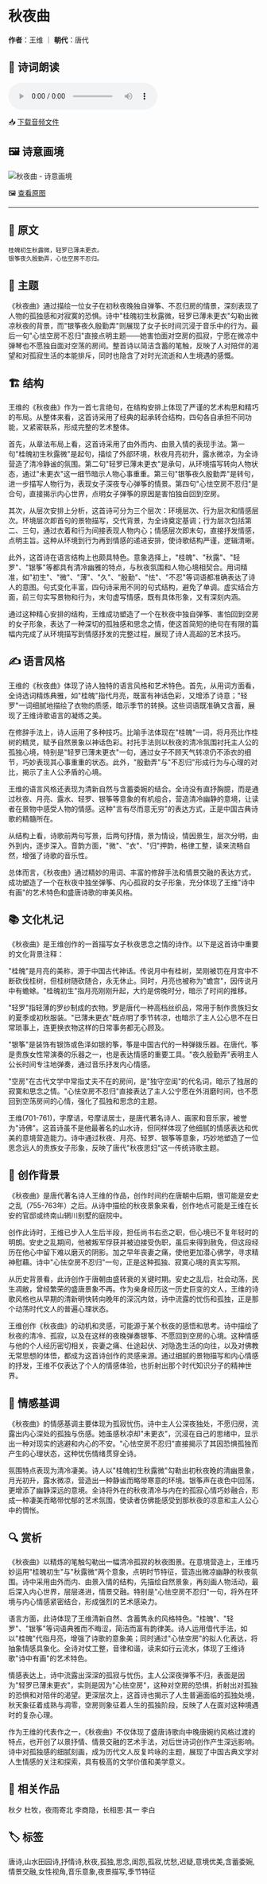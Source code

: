 # 秋夜曲
**作者**：王维 ｜ **朝代**：唐代

## 🎵 诗词朗读
<audio controls>
  <source src="./data/mp3/秋夜曲_audio.mp3" type="audio/mpeg">
  您的浏览器不支持音频播放。
</audio>

📥 [下载音频文件](./data/mp3/秋夜曲_audio.mp3)

## 🖼️ 诗意画境
![秋夜曲 - 诗意画境](./data/images/秋夜曲_王维.jpg)

🖼️ [查看原图](./data/images/秋夜曲_王维.jpg)

---
## 📜 原文
```
桂魄初生秋露微，轻罗已薄未更衣。
银筝夜久殷勤弄，心怯空房不忍归。
```
## 🎯 主题
《秋夜曲》通过描绘一位女子在初秋夜晚独自弹筝、不忍归房的情景，深刻表现了人物的孤独感和对寂寞的恐惧。诗中"桂魄初生秋露微，轻罗已薄未更衣"勾勒出微凉秋夜的背景，而"银筝夜久殷勤弄"则展现了女子长时间沉浸于音乐中的行为。最后一句"心怯空房不忍归"直接点明主题——她害怕面对空房的孤寂，宁愿在微凉中弹琴也不愿独自面对空荡的房间。整首诗以简洁含蓄的笔触，反映了人对陪伴的渴望和对孤寂生活的本能排斥，同时也隐含了对时光流逝和人生境遇的感慨。
## 🏗️ 结构
王维的《秋夜曲》作为一首七言绝句，在结构安排上体现了严谨的艺术构思和精巧的布局。从整体来看，这首诗采用了经典的起承转合结构，四句各自承担不同功能，又紧密联系，形成完整的艺术整体。

首先，从章法布局上看，这首诗采用了由外而内、由景入情的表现手法。第一句"桂魄初生秋露微"是起句，描绘了外部环境，秋夜月亮初升，露水微凉，为全诗营造了清冷静谧的氛围。第二句"轻罗已薄未更衣"是承句，从环境描写转向人物状态，通过"未更衣"这一细节暗示人物心事重重。第三句"银筝夜久殷勤弄"是转句，进一步描写人物行为，表现女子深夜专心弹筝的情景。第四句"心怯空房不忍归"是合句，直接揭示内心世界，点明女子弹筝的原因是害怕独自回到空房。

其次，从层次安排上分析，这首诗可分为三个层次：环境层次、行为层次和情感层次。环境层次即首句的景物描写，交代背景，为全诗奠定基调；行为层次包括第二、三句，通过衣着和行为间接表现人物内心；情感层次即末句，直接抒发情感，点明主旨。这种从环境到行为再到情感的递进安排，使诗歌结构严谨，逻辑清晰。

此外，这首诗在语言结构上也颇具特色。意象选择上，"桂魄"、"秋露"、"轻罗"、"银筝"等都具有清冷幽雅的特点，与秋夜氛围和人物心境相契合。用词精准，如"初生"、"微"、"薄"、"久"、"殷勤"、"怯"、"不忍"等词语都准确表达了诗人的意图。句式变化丰富，四句诗采用不同的句式结构，避免了单调。虚实结合方面，前三句实写景物和行为，末句虚写情感，既有具体形象，又有深刻内涵。

通过这种精心安排的结构，王维成功塑造了一个在秋夜中独自弹筝、害怕回到空房的女子形象，表达了一种深切的孤独感和思念之情，使这首简短的绝句在有限的篇幅内完成了从环境描写到情感抒发的完整过程，展现了诗人高超的艺术技巧。
## ✍️ 语言风格
王维的《秋夜曲》体现了诗人独特的语言风格和艺术特色。首先，从用词方面看，全诗选词精炼典雅，如"桂魄"指代月亮，既富有神话色彩，又增添了诗意；"轻罗"一词细腻地描绘了衣物的质感，暗示季节的转换。这些词语既准确又含蓄，展现了王维诗歌语言的凝练之美。

在修辞手法上，诗人运用了多种技巧。比喻手法体现在"桂魄"一词，将月亮比作桂树的精灵，赋予自然景象以神话色彩。衬托手法则以秋夜的清冷氛围衬托主人公的孤独心境，特别是"轻罗已薄未更衣"一句，通过女子不顾天气转凉仍不添衣的细节，巧妙表现其心事重重的状态。此外，"殷勤弄"与"不忍归"形成行为与心理的对比，揭示了主人公矛盾的心境。

王维的语言风格还表现为清新自然与含蓄委婉的结合。全诗没有直抒胸臆，而是通过秋夜、月亮、露水、轻罗、银筝等意象的有机组合，营造清冷幽静的意境，让读者在景物中感受人物的情感。这种"言有尽而意无穷"的表达方式，正是中国古典诗歌的精髓所在。

从结构上看，诗歌前两句写景，后两句抒情，景为情设，情因景生，层次分明，由外到内，逐步深入。音韵方面，"微"、"衣"、"归"押韵，格律工整，读来流畅自然，增强了诗歌的音乐性。

总体而言，《秋夜曲》通过精妙的用词、丰富的修辞手法和情景交融的表达方式，成功塑造了一个在秋夜中独坐弹筝、内心孤寂的女子形象，充分体现了王维"诗中有画"的艺术特色和盛唐诗歌的审美风格。
## 📚 文化札记
《秋夜曲》是王维创作的一首描写女子秋夜思念之情的诗作。以下是这首诗中重要的文化背景注释：

"桂魄"是月亮的美称，源于中国古代神话。传说月中有桂树，吴刚被罚在月宫中不断砍伐桂树，但桂树随砍随合，永无休止。同时，月亮也被称为"蟾宫"，因传说月中有蟾蜍。"桂魄初生"指月亮刚刚升起，大约是傍晚时分，暗示了时间的推移。

"轻罗"指轻薄的罗纱制成的衣物。罗是唐代一种高档丝织品，常用于制作贵族妇女的夏季或初秋服装。"已薄未更衣"既点明了季节转凉，也暗示了主人公心思不在日常琐事上，连更换衣物这样的日常事务都无心顾及。

"银筝"是装饰有银饰或色泽如银的筝，筝是中国古代的一种弹拨乐器。在唐代，筝是贵族女性常演奏的乐器之一，也是表达情感的重要工具。"夜久殷勤弄"表明主人公长时间专注地弹奏，通过音乐抒发内心情感。

"空房"在古代文学中常指丈夫不在的房间，是"独守空闺"的代名词，暗示了独居的寂寞和思念之情。"心怯空房不忍归"直接表达了主人公宁愿在外消磨时间，也不愿回到空荡房间的心情，强化了孤独和思念的主题。

王维(701-761)，字摩诘，号摩诘居士，是唐代著名诗人、画家和音乐家，被誉为"诗佛"。这首诗虽不是他最著名的山水诗，但同样体现了他细腻的情感表达和优美的意境营造能力。诗中通过秋夜、月亮、轻罗、银筝等意象，巧妙地塑造了一位思念远人的贵族女子形象，反映了唐代"秋夜思妇"这一传统诗歌主题。
## 🌅 创作背景
《秋夜曲》是唐代著名诗人王维的作品，创作时间约在唐朝中后期，很可能是安史之乱（755-763年）之后。从诗中描绘的秋夜景象来看，创作地点可能是王维在长安的官邸或终南山辋川别墅的庭院中。

创作此诗时，王维已步入人生后半段，担任尚书右丞之职，但心境已不复年轻时的明朗。安史之乱期间，他被叛军俘获并被迫接受伪职，虽后来得到赦免，但这段经历在他心中留下难以磨灭的阴影。加之早年丧妻之痛，使他更加潜心佛学，寻求精神慰藉。诗中"心怯空房不忍归"一句，正是这种孤独、寂寞心境的真实写照。

从历史背景看，此诗创作于唐朝由盛转衰的关键时期。安史之乱后，社会动荡，民生凋敝，曾经繁荣的盛唐景象不再。作为亲身经历这一历史巨变的文人，王维的诗歌风格也从早期的清新明快转向晚年的深沉内敛，诗中流露的忧伤和孤独，正是那个动荡时代文人的普遍心理状态。

王维创作《秋夜曲》的动机和灵感，可能源于某个秋夜的感悟和思考。诗中描绘了秋夜的清冷、孤寂，以及在这样的夜晚弹奏银筝、不愿回到空房的心境。这种情感与他的个人经历密切相关，丧妻之痛、仕途起伏、对隐逸生活的向往，以及对佛教无常思想的体悟，都成为这首诗创作的灵感来源。通过细腻的景物描写和内心情感的抒发，王维不仅表达了个人的情感体验，也折射出那个时代知识分子的精神世界。
## 💭 情感基调
《秋夜曲》的情感基调主要体现为孤寂忧伤。诗中主人公深夜独处，不愿归房，流露出内心深处的孤独与伤感。她虽感秋凉却"未更衣"，沉浸在自己的思绪中，显示出一种对现实的逃避和内心的不安。"心怯空房不忍归"直接揭示了其因恐惧孤独而产生的心理状态，这种忧伤情绪贯穿全诗。

氛围特点表现为清冷凄美。诗人以"桂魄初生秋露微"勾勒出初秋夜晚的清幽景象，月光初升，露水微凉，营造出一种静谧而略带寒意的环境。银筝声在夜色中回荡，更增添了幽静深远的意境。全诗将外在的秋夜清冷与内在的孤寂心情巧妙融合，形成一种凄美而略带忧郁的艺术氛围，使读者仿佛能感受到那秋夜的凉意和主人公心中的惆怅。
## 🔍 赏析
《秋夜曲》以精炼的笔触勾勒出一幅清冷孤寂的秋夜图景。在意境营造上，王维巧妙运用"桂魄初生"与"秋露微"两个意象，点明时节特征，营造出微凉幽静的秋夜氛围。诗中采用由外而内、由景入情的结构，先描绘自然景象，再刻画人物活动，最后深入内心世界，层层递进，情景交融。特别是"心怯空房不忍归"一句，将外在环境与内心情感紧密结合，形成强烈的艺术感染力。

语言方面，此诗体现了王维清新自然、含蓄隽永的风格特色。"桂魄"、"轻罗"、"银筝"等词语典雅而不晦涩，简洁而富有韵律美。诗人运用借代手法，如以"桂魄"代指月亮，增强了诗歌的意象美；同时通过"心怯空房"的拟人化表达，将抽象情感具象化。全诗对仗工整，音律和谐，读来如行云流水，体现了王维诗歌"诗中有画"的艺术特色。

情感表达上，诗中流露出深深的孤寂与忧伤。主人公深夜弹筝不归，表面是因为"轻罗已薄未更衣"，实则是因为"心怯空房"，这种对空房的恐惧，折射出对孤独的恐惧和对陪伴的渴望。更深层次上，这首诗也揭示了人生普遍面临的孤独处境，秋天象征着成熟与凋零，空房则象征着人生的孤独阶段，反映了人在面对这种境遇时的复杂心理。

作为王维的代表作之一，《秋夜曲》不仅体现了盛唐诗歌向中晚唐婉约风格过渡的特点，也开创了以景抒情、情景交融的艺术手法，对后世诗词创作产生深远影响。诗中对孤独感的细腻刻画，成为历代文人反复吟咏的主题，展现了中国古典文学对人生情感的关注和探索，具有极高的文学价值和美学意义。
## 📖 相关作品
秋夕 杜牧，夜雨寄北 李商隐，长相思·其一 李白
## 🏷️ 标签
唐诗,山水田园诗,抒情诗,秋夜,孤独,思念,闺怨,孤寂,忧愁,迟疑,意境优美,含蓄委婉,情景交融,女性视角,音乐意象,夜景描写,季节特征
